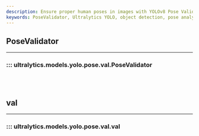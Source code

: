 ```yaml
---
description: Ensure proper human poses in images with YOLOv8 Pose Validation, part of the Ultralytics YOLO v8 suite.
keywords: PoseValidator, Ultralytics YOLO, object detection, pose analysis, validation
---
```


## PoseValidator
---
### ::: ultralytics.models.yolo.pose.val.PoseValidator
<br><br>

## val
---
### ::: ultralytics.models.yolo.pose.val.val
<br><br>
